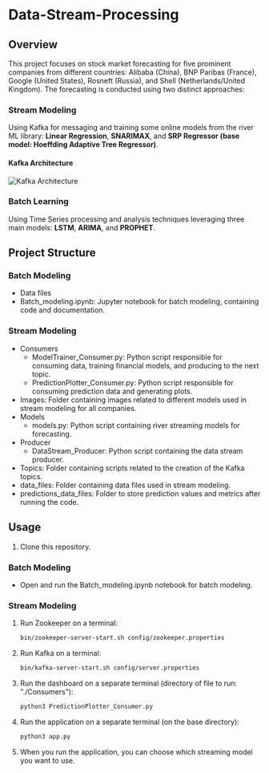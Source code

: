 # Data-Stream-Processing

## Overview

This project focuses on stock market forecasting for five prominent companies from different countries: Alibaba (China), BNP Paribas (France), Google (United States), Rosneft (Russia), and Shell (Netherlands/United Kingdom). The forecasting is conducted using two distinct approaches:

### Stream Modeling

Using Kafka for messaging and training some online models from the river ML library: **Linear Regression**, **SNARIMAX**, and **SRP Regressor (base model: Hoeffding Adaptive Tree Regressor)**.

#### Kafka Architecture

![Kafka Architecture](https://github.com/jawharmohammed/Data-Stream-Processing/assets/72218345/d81078a4-ad54-45f9-833f-d7e7d6e986b8)

### Batch Learning

Using Time Series processing and analysis techniques leveraging three main models: **LSTM**, **ARIMA**, and **PROPHET**.

## Project Structure

### Batch Modeling

- Data files
- Batch_modeling.ipynb: Jupyter notebook for batch modeling, containing code and documentation.

### Stream Modeling

- Consumers
  - ModelTrainer_Consumer.py: Python script responsible for consuming data, training financial models, and producing to the next topic.
  - PredictionPlotter_Consumer.py: Python script responsible for consuming prediction data and generating plots.
- Images: Folder containing images related to different models used in stream modeling for all companies.
- Models
  - models.py: Python script containing river streaming models for forecasting.
- Producer
  - DataStream_Producer: Python script containing the data stream producer.
- Topics: Folder containing scripts related to the creation of the Kafka topics.
- data_files: Folder containing data files used in stream modeling.
- predictions_data_files: Folder to store prediction values and metrics after running the code.

## Usage

1. Clone this repository.

### Batch Modeling

- Open and run the Batch_modeling.ipynb notebook for batch modeling.

### Stream Modeling

1. Run Zookeeper on a terminal:
    ```bash
    bin/zookeeper-server-start.sh config/zookeeper.properties
    ```

2. Run Kafka on a terminal:
    ```bash
    bin/kafka-server-start.sh config/server.properties
    ```

3. Run the dashboard on a separate terminal (directory of file to run: "./Consumers"):
    ```bash
    python3 PredictionPlotter_Consumer.py
    ```

4. Run the application on a separate terminal (on the base directory):
    ```bash
    python3 app.py
    ```

5. When you run the application, you can choose which streaming model you want to use.
